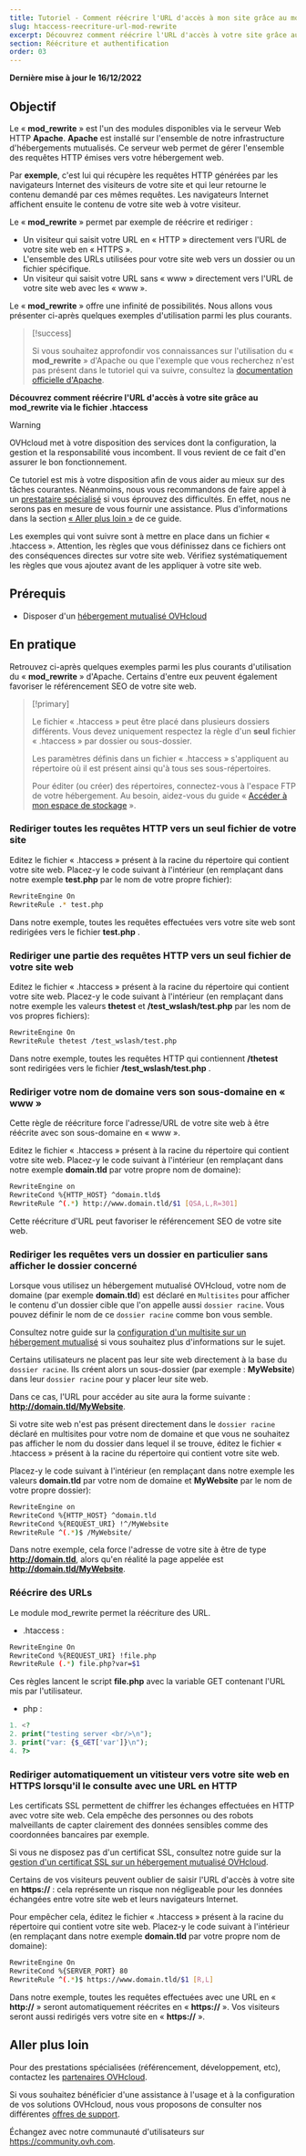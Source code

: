 ```yaml
---
title: Tutoriel - Comment réécrire l'URL d'accès à mon site grâce au mod_rewrite via le fichier .htaccess ?
slug: htaccess-reecriture-url-mod-rewrite
excerpt: Découvrez comment réécrire l'URL d'accès à votre site grâce au mod_rewrite via le fichier .htaccess
section: Réécriture et authentification
order: 03
---
```


**Dernière mise à jour le 16/12/2022**

## Objectif

Le « **mod_rewrite** » est l'un des modules disponibles via le serveur Web HTTP **Apache**. **Apache** est installé sur l'ensemble de notre infrastructure d'hébergements mutualisés. Ce serveur web permet de gérer l'ensemble des requêtes HTTP émises vers votre hébergement web.

Par **exemple**, c'est lui qui récupère les requêtes HTTP générées par les navigateurs Internet des visiteurs de votre site et qui leur retourne le contenu demandé par ces mêmes requêtes. Les navigateurs Internet affichent ensuite le contenu de votre site web à votre visiteur.

Le « **mod_rewrite** » permet par exemple de réécrire et rediriger :

- Un visiteur qui saisit votre URL en « HTTP » directement vers l'URL de votre site web en « HTTPS ».
- L'ensemble des URLs utilisées pour votre site web vers un dossier ou un fichier spécifique.
- Un visiteur qui saisit votre URL sans « www » directement vers l'URL de votre site web avec les « www ».

Le « **mod_rewrite** » offre une infinité de possibilités. Nous allons vous présenter ci-après quelques exemples d'utilisation parmi les plus courants.

> [!success]
>
> Si vous souhaitez approfondir vos connaissances sur l'utilisation du « **mod_rewrite** » d'Apache ou que l'exemple que vous recherchez n'est pas présent dans le tutoriel qui va suivre, consultez la [documentation officielle d'Apache](https://httpd.apache.org/docs/2.4/fr/mod/mod_rewrite.html).
>

**Découvrez comment réécrire l'URL d'accès à votre site grâce au mod_rewrite via le fichier .htaccess**

> [!warning]
>
> OVHcloud met à votre disposition des services dont la configuration, la gestion et la responsabilité vous incombent. Il vous revient de ce fait d'en assurer le bon fonctionnement.
> 
> Ce tutoriel est mis à votre disposition afin de vous aider au mieux sur des tâches courantes. Néanmoins, nous vous recommandons de faire appel à un [prestataire spécialisé](https://partner.ovhcloud.com/fr/) si vous éprouvez des difficultés. En effet, nous ne serons pas en mesure de vous fournir une assistance. Plus d'informations dans la section [« Aller plus loin »](#go-further) de ce guide.
>
> Les exemples qui vont suivre sont à mettre en place dans un fichier « .htaccess ». Attention, les règles que vous définissez dans ce fichiers ont des conséquences directes sur votre site web. Vérifiez systématiquement les règles que vous ajoutez avant de les appliquer à votre site web.
>

## Prérequis

- Disposer d'un [hébergement mutualisé OVHcloud](https://www.ovhcloud.com/fr/web-hosting/)

## En pratique

Retrouvez ci-après quelques exemples parmi les plus courants d'utilisation du « **mod_rewrite** » d'Apache. Certains d'entre eux peuvent également favoriser le référencement SEO de votre site web.

> [!primary]
>
> Le fichier « .htaccess » peut être placé dans plusieurs dossiers différents. Vous devez uniquement respectez la règle d'un **seul** fichier « .htaccess » par dossier ou sous-dossier.
>
> Les paramètres définis dans un fichier « .htaccess » s'appliquent au répertoire où il est présent ainsi qu'à tous ses sous-répertoires.
>
> Pour éditer (ou créer) des répertoires, connectez-vous à l'espace FTP de votre hébergement. Au besoin, aidez-vous du guide « [Accéder à mon espace de stockage](https://docs.ovh.com/fr/hosting/connexion-espace-stockage-ftp-hebergement-web/) ».
>

### Rediriger toutes les requêtes HTTP vers un seul fichier de votre site

Editez le fichier « .htaccess » présent à la racine du répertoire qui contient votre site web. Placez-y le code suivant à l'intérieur (en remplaçant dans notre exemple **test.php** par le nom de votre propre fichier):

```bash
RewriteEngine On
RewriteRule .* test.php
```

Dans notre exemple, toutes les requêtes effectuées vers votre site web sont redirigées vers le fichier  **test.php** .

### Rediriger une partie des requêtes HTTP vers un seul fichier de votre site web

Editez le fichier « .htaccess » présent à la racine du répertoire qui contient votre site web. Placez-y le code suivant à l'intérieur (en remplaçant dans notre exemple les valeurs **thetest** et **/test_wslash/test.php** par les nom de vos propres fichiers):

```bash
RewriteEngine On
RewriteRule thetest /test_wslash/test.php
```

Dans notre exemple, toutes les requêtes HTTP qui contiennent  **/thetest**  sont redirigées vers le fichier  **/test_wslash/test.php** .

### Rediriger votre nom de domaine vers son sous-domaine en « www »

Cette règle de réécriture force l'adresse/URL de votre site web à être réécrite avec son sous-domaine en « www ».

Editez le fichier « .htaccess » présent à la racine du répertoire qui contient votre site web. Placez-y le code suivant à l'intérieur (en remplaçant dans notre exemple **domain.tld** par votre propre nom de domaine):

```bash
RewriteEngine on
RewriteCond %{HTTP_HOST} ^domain.tld$
RewriteRule ^(.*) http://www.domain.tld/$1 [QSA,L,R=301]
```

Cette réécriture d'URL peut favoriser le référencement SEO de votre site web.

### Rediriger les requêtes vers un dossier en particulier sans afficher le dossier concerné

Lorsque vous utilisez un hébergement mutualisé OVHcloud, votre nom de domaine (par exemple **domain.tld**) est déclaré en `Multisites` pour afficher le contenu d'un dossier cible que l'on appelle aussi `dossier racine`. Vous pouvez définir le nom de ce `dossier racine` comme bon vous semble.

Consultez notre guide sur la [configuration d'un multisite sur un hébergement mutualisé](https://docs.ovh.com/fr/hosting/multisites-configurer-un-multisite-sur-mon-hebergement-web/) si vous souhaitez plus d'informations sur le sujet.

Certains utilisateurs ne placent pas leur site web directement à la base du `dossier racine`. Ils créent alors un sous-dossier (par exemple : **MyWebsite**) dans leur `dossier racine` pour y placer leur site web.

Dans ce cas, l'URL pour accéder au site aura la forme suivante : **http://domain.tld/MyWebsite**.

Si votre site web n'est pas présent directement dans le `dossier racine` déclaré en multisites pour votre nom de domaine et que vous ne souhaitez pas afficher le nom du dossier dans lequel il se trouve, éditez le fichier « .htaccess » présent à la racine du répertoire qui contient votre site web. 

Placez-y le code suivant à l'intérieur (en remplaçant dans notre exemple les valeurs **domain.tld** par votre nom de domaine et **MyWebsite** par le nom de votre propre dossier):

```bash
RewriteEngine on
RewriteCond %{HTTP_HOST} ^domain.tld
RewriteCond %{REQUEST_URI} !^/MyWebsite
RewriteRule ^(.*)$ /MyWebsite/
```

Dans notre exemple, cela force l'adresse de votre site à être de type **http://domain.tld**, alors qu'en réalité la page appelée est **http://domain.tld/MyWebsite**.

### Réécrire des URLs

Le module mod_rewrite permet la réécriture des URL.

- .htaccess :

```bash
RewriteEngine On
RewriteCond %{REQUEST_URI} !file.php
RewriteRule (.*) file.php?var=$1
```

Ces règles lancent le script  **file.php**  avec la variable GET contenant l'URL mis par l'utilisateur.

- php :

```php
1. <?
2. print("testing server <br/>\n");
3. print("var: {$_GET['var']}\n");
4. ?>
```

### Rediriger automatiquement un vitisteur vers votre site web en HTTPS lorsqu'il le consulte avec une URL en HTTP

Les certificats SSL permettent de chiffrer les échanges effectuées en HTTP avec votre site web. Cela empêche des personnes ou des robots malveillants de capter clairement des données sensibles comme des coordonnées bancaires par exemple.

Si vous ne disposez pas d'un certificat SSL, consultez notre guide sur la [gestion d'un certificat SSL sur un hébergement mutualisé OVHcloud](https://docs.ovh.com/fr/hosting/les-certificats-ssl-sur-les-hebergements-web/).

Certains de vos visiteurs peuvent oublier de saisir l'URL d'accès à votre site en **https://** : cela représente un risque non négligeable pour les données échangées entre votre site web et leurs navigateurs Internet.

Pour empêcher cela, éditez le fichier « .htaccess » présent à la racine du répertoire qui contient votre site web. Placez-y le code suivant à l'intérieur (en remplaçant dans notre exemple **domain.tld** par votre propre nom de domaine):

```bash
RewriteEngine On
RewriteCond %{SERVER_PORT} 80
RewriteRule ^(.*)$ https://www.domain.tld/$1 [R,L]
```

Dans notre exemple, toutes les requêtes effectuées avec une URL en « **http://** » seront automatiquement réécrites en « **https://** ». Vos visiteurs seront aussi redirigés vers votre site en « **https://** ».

## Aller plus loin <a name="go-further"></a>

Pour des prestations spécialisées (référencement, développement, etc), contactez les [partenaires OVHcloud](https://partner.ovhcloud.com/fr/).

Si vous souhaitez bénéficier d'une assistance à l'usage et à la configuration de vos solutions OVHcloud, nous vous proposons de consulter nos différentes [offres de support](https://www.ovhcloud.com/fr/support-levels/).

Échangez avec notre communauté d'utilisateurs sur <https://community.ovh.com>.